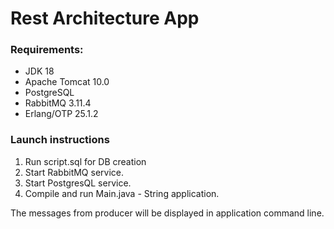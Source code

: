 # Rest Architecture App
### Requirements:
* JDK 18 
* Apache Tomcat 10.0
* PostgreSQL
* RabbitMQ 3.11.4
* Erlang/OTP 25.1.2
### Launch instructions
1. Run script.sql for DB creation
2. Start RabbitMQ service.
3. Start PostgresQL service.
4. Compile and run Main.java - String application.

The messages from producer will be displayed in application command line.